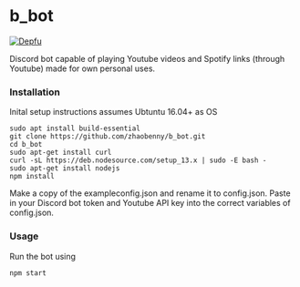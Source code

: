 # b_bot
[![Depfu](https://badges.depfu.com/badges/e6db7ca22f4528ae72f1a805d985396a/overview.svg)](https://depfu.com/github/zhaobenny/b_bot?project_id=13550)

Discord bot capable of playing Youtube videos and Spotify links (through Youtube) made for own personal uses.

###  Installation
Inital setup instructions assumes Ubtuntu 16.04+ as OS
```
sudo apt install build-essential
git clone https://github.com/zhaobenny/b_bot.git
cd b_bot
sudo apt-get install curl
curl -sL https://deb.nodesource.com/setup_13.x | sudo -E bash -
sudo apt-get install nodejs
npm install
```
Make a copy of the exampleconfig.json and rename it to config.json.
Paste in your Discord bot token and Youtube API key into the correct variables of config.json.
### Usage
Run the bot using
```
npm start
```

